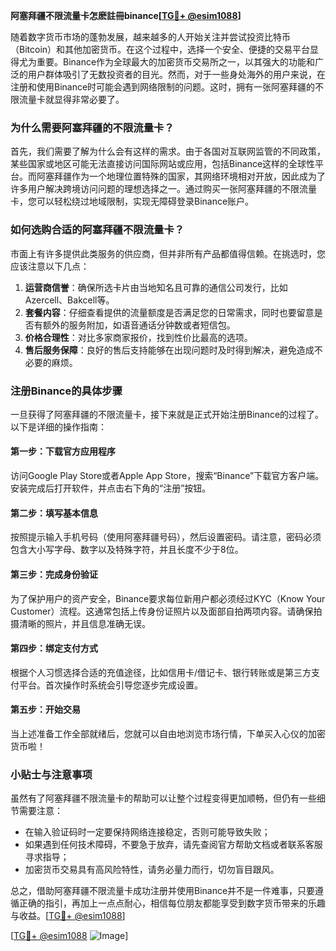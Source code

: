 **阿塞拜疆不限流量卡怎麽註冊binance[[TG💪+ @esim1088](https://t.me/s/esim1088)]**

随着数字货币市场的蓬勃发展，越来越多的人开始关注并尝试投资比特币（Bitcoin）和其他加密货币。在这个过程中，选择一个安全、便捷的交易平台显得尤为重要。Binance作为全球最大的加密货币交易所之一，以其强大的功能和广泛的用户群体吸引了无数投资者的目光。然而，对于一些身处海外的用户来说，在注册和使用Binance时可能会遇到网络限制的问题。这时，拥有一张阿塞拜疆的不限流量卡就显得非常必要了。

### 为什么需要阿塞拜疆的不限流量卡？

首先，我们需要了解为什么会有这样的需求。由于各国对互联网监管的不同政策，某些国家或地区可能无法直接访问国际网站或应用，包括Binance这样的全球性平台。而阿塞拜疆作为一个地理位置特殊的国家，其网络环境相对开放，因此成为了许多用户解决跨境访问问题的理想选择之一。通过购买一张阿塞拜疆的不限流量卡，您可以轻松绕过地域限制，实现无障碍登录Binance账户。

### 如何选购合适的阿塞拜疆不限流量卡？

市面上有许多提供此类服务的供应商，但并非所有产品都值得信赖。在挑选时，您应该注意以下几点：

1. **运营商信誉**：确保所选卡片由当地知名且可靠的通信公司发行，比如Azercell、Bakcell等。
2. **套餐内容**：仔细查看提供的流量额度是否满足您的日常需求，同时也要留意是否有额外的服务附加，如语音通话分钟数或者短信包。
3. **价格合理性**：对比多家商家报价，找到性价比最高的选项。
4. **售后服务保障**：良好的售后支持能够在出现问题时及时得到解决，避免造成不必要的麻烦。

### 注册Binance的具体步骤

一旦获得了阿塞拜疆的不限流量卡，接下来就是正式开始注册Binance的过程了。以下是详细的操作指南：

#### 第一步：下载官方应用程序
访问Google Play Store或者Apple App Store，搜索“Binance”下载官方客户端。安装完成后打开软件，并点击右下角的“注册”按钮。

#### 第二步：填写基本信息
按照提示输入手机号码（使用阿塞拜疆号码），然后设置密码。请注意，密码必须包含大小写字母、数字以及特殊字符，并且长度不少于8位。

#### 第三步：完成身份验证
为了保护用户的资产安全，Binance要求每位新用户都必须经过KYC（Know Your Customer）流程。这通常包括上传身份证照片以及面部自拍两项内容。请确保拍摄清晰的照片，并且信息准确无误。

#### 第四步：绑定支付方式
根据个人习惯选择合适的充值途径，比如信用卡/借记卡、银行转账或是第三方支付平台。首次操作时系统会引导您逐步完成设置。

#### 第五步：开始交易
当上述准备工作全部就绪后，您就可以自由地浏览市场行情，下单买入心仪的加密货币啦！

### 小贴士与注意事项

虽然有了阿塞拜疆不限流量卡的帮助可以让整个过程变得更加顺畅，但仍有一些细节需要注意：

- 在输入验证码时一定要保持网络连接稳定，否则可能导致失败；
- 如果遇到任何技术障碍，不要急于放弃，请先查阅官方帮助文档或者联系客服寻求指导；
- 加密货币交易具有高风险特性，请务必量力而行，切勿盲目跟风。

总之，借助阿塞拜疆不限流量卡成功注册并使用Binance并不是一件难事，只要遵循正确的指引，再加上一点点耐心，相信每位朋友都能享受到数字货币带来的乐趣与收益。[[TG💪+ @esim1088](https://t.me/s/esim1088)]

[[TG💪+ @esim1088](https://t.me/s/esim1088) ![Image](https://i.postimg.cc/4NQfJmqS/Snipaste-2025-05-13-00-14-12.png)]
